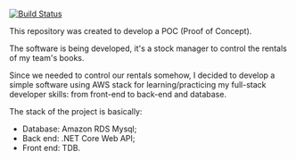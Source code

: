 [![Build Status](https://travis-ci.com/gabrielluz/LibraryManagement.WebApi.svg?branch=master)](https://travis-ci.com/gabrielluz/LibraryManagement.WebApi)

This repository was created to develop a POC (Proof of Concept).

The software is being developed, it's a stock manager to control the rentals of my team's books.

Since we needed to control our rentals somehow, I decided to develop a simple software using AWS stack for learning/practicing my full-stack developer skills: from front-end to back-end and database.

The stack of the project is basically:
- Database: Amazon RDS Mysql;
- Back end: .NET Core Web API;
- Front end: TDB. 
